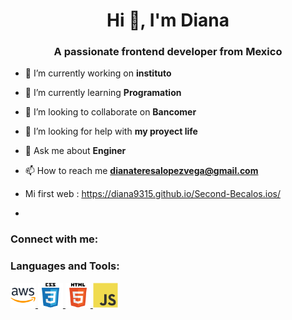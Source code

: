<h1 align="center">Hi 👋, I'm Diana</h1>
<h3 align="center">A passionate frontend developer from Mexico</h3>

- 🔭 I’m currently working on **instituto**

- 🌱 I’m currently learning **Programation**

- 👯 I’m looking to collaborate on **Bancomer**

- 🤝 I’m looking for help with **my proyect life**

- 💬 Ask me about **Enginer**

- 📫 How to reach me **dianateresalopezvega@gmail.com**
- Mi first web : https://diana9315.github.io/Second-Becalos.ios/
- 

<h3 align="left">Connect with me:</h3>
<p align="left">
</p>

<h3 align="left">Languages and Tools:</h3>
<p align="left"> <a href="https://aws.amazon.com" target="_blank" rel="noreferrer"> <img src="https://raw.githubusercontent.com/devicons/devicon/master/icons/amazonwebservices/amazonwebservices-original-wordmark.svg" alt="aws" width="40" height="40"/> </a> <a href="https://www.w3schools.com/css/" target="_blank" rel="noreferrer"> <img src="https://raw.githubusercontent.com/devicons/devicon/master/icons/css3/css3-original-wordmark.svg" alt="css3" width="40" height="40"/> </a> <a href="https://www.w3.org/html/" target="_blank" rel="noreferrer"> <img src="https://raw.githubusercontent.com/devicons/devicon/master/icons/html5/html5-original-wordmark.svg" alt="html5" width="40" height="40"/> </a> <a href="https://developer.mozilla.org/en-US/docs/Web/JavaScript" target="_blank" rel="noreferrer"> <img src="https://raw.githubusercontent.com/devicons/devicon/master/icons/javascript/javascript-original.svg" alt="javascript" width="40" height="40"/> </a> </p>
